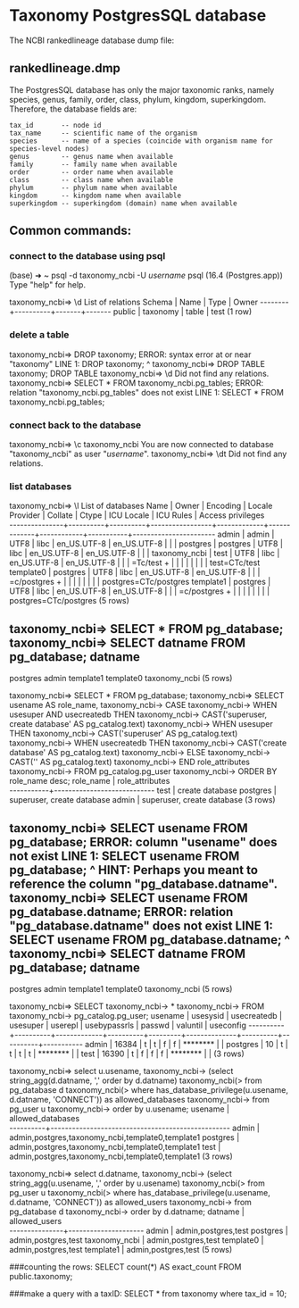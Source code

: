 # Taxonomy PostgresSQL database

The NCBI rankedlineage database dump file:

rankedlineage.dmp
-----------------

The PostgresSQL database has only the major taxonomic ranks, namely species, genus, family, order, class, phylum, kingdom, superkingdom.
Therefore, the database fields are:

    tax_id       -- node id
    tax_name     -- scientific name of the organism
    species      -- name of a species (coincide with organism name for species-level nodes)
    genus        -- genus name when available
    family       -- family name when available
    order        -- order name when available
    class        -- class name when available
    phylum       -- phylum name when available
    kingdom      -- kingdom name when available
    superkingdom -- superkingdom (domain) name when available


## Common commands:

### connect to the database using psql
(base) ➜  ~ psql -d taxonomy_ncbi -U *username*
psql (16.4 (Postgres.app))
Type "help" for help.

taxonomy_ncbi=> \d
         List of relations
 Schema |   Name   | Type  | Owner 
--------+----------+-------+-------
 public | taxonomy | table | test
(1 row)

### delete a table
taxonomy_ncbi=> DROP taxonomy;
ERROR:  syntax error at or near "taxonomy"
LINE 1: DROP taxonomy;
             ^
taxonomy_ncbi=> DROP TABLE taxonomy;
DROP TABLE
taxonomy_ncbi=> \d
Did not find any relations.
taxonomy_ncbi=> SELECT * FROM taxonomy_ncbi.pg_tables;
ERROR:  relation "taxonomy_ncbi.pg_tables" does not exist
LINE 1: SELECT * FROM taxonomy_ncbi.pg_tables;

### connect back to the database
taxonomy_ncbi=> \c taxonomy_ncbi
You are now connected to database "taxonomy_ncbi" as user "*username*".
taxonomy_ncbi=> \dt
Did not find any relations.

### list databases
taxonomy_ncbi=> \l
                                                         List of databases
     Name      |  Owner   | Encoding | Locale Provider |   Collate   |    Ctype    | ICU Locale | ICU Rules |   Access privileges   
---------------+----------+----------+-----------------+-------------+-------------+------------+-----------+-----------------------
 admin         | admin    | UTF8     | libc            | en_US.UTF-8 | en_US.UTF-8 |            |           | 
 postgres      | postgres | UTF8     | libc            | en_US.UTF-8 | en_US.UTF-8 |            |           | 
 taxonomy_ncbi | test     | UTF8     | libc            | en_US.UTF-8 | en_US.UTF-8 |            |           | =Tc/test             +
               |          |          |                 |             |             |            |           | test=CTc/test
 template0     | postgres | UTF8     | libc            | en_US.UTF-8 | en_US.UTF-8 |            |           | =c/postgres          +
               |          |          |                 |             |             |            |           | postgres=CTc/postgres
 template1     | postgres | UTF8     | libc            | en_US.UTF-8 | en_US.UTF-8 |            |           | =c/postgres          +
               |          |          |                 |             |             |            |           | postgres=CTc/postgres
(5 rows)


taxonomy_ncbi=> SELECT * FROM pg_database;
taxonomy_ncbi=> SELECT datname FROM pg_database;
    datname    
---------------
 postgres
 admin
 template1
 template0
 taxonomy_ncbi
(5 rows)

taxonomy_ncbi=> SELECT * FROM pg_database;
taxonomy_ncbi=> SELECT usename AS role_name,
taxonomy_ncbi->   CASE 
taxonomy_ncbi->      WHEN usesuper AND usecreatedb THEN 
taxonomy_ncbi->    CAST('superuser, create database' AS pg_catalog.text)
taxonomy_ncbi->      WHEN usesuper THEN 
taxonomy_ncbi->     CAST('superuser' AS pg_catalog.text)
taxonomy_ncbi->      WHEN usecreatedb THEN 
taxonomy_ncbi->     CAST('create database' AS pg_catalog.text)
taxonomy_ncbi->      ELSE 
taxonomy_ncbi->     CAST('' AS pg_catalog.text)
taxonomy_ncbi->   END role_attributes
taxonomy_ncbi-> FROM pg_catalog.pg_user
taxonomy_ncbi-> ORDER BY role_name desc;
 role_name |      role_attributes       
-----------+----------------------------
 test      | create database
 postgres  | superuser, create database
 admin     | superuser, create database
(3 rows)

taxonomy_ncbi=> SELECT usename FROM pg_database;
ERROR:  column "usename" does not exist
LINE 1: SELECT usename FROM pg_database;
               ^
HINT:  Perhaps you meant to reference the column "pg_database.datname".
taxonomy_ncbi=> SELECT usename FROM pg_database.datname;
ERROR:  relation "pg_database.datname" does not exist
LINE 1: SELECT usename FROM pg_database.datname;
                            ^
taxonomy_ncbi=> SELECT datname FROM pg_database;
    datname    
---------------
 postgres
 admin
 template1
 template0
 taxonomy_ncbi
(5 rows)

taxonomy_ncbi=> SELECT
taxonomy_ncbi->  * 
taxonomy_ncbi-> FROM
taxonomy_ncbi->  pg_catalog.pg_user;
 usename  | usesysid | usecreatedb | usesuper | userepl | usebypassrls |  passwd  | valuntil | useconfig 
----------+----------+-------------+----------+---------+--------------+----------+----------+-----------
 admin    |    16384 | t           | t        | f       | f            | ******** |          | 
 postgres |       10 | t           | t        | t       | t            | ******** |          | 
 test     |    16390 | t           | f        | f       | f            | ******** |          | 
(3 rows)

taxonomy_ncbi=> select u.usename,
taxonomy_ncbi->        (select string_agg(d.datname, ',' order by d.datname) 
taxonomy_ncbi(>         from pg_database d 
taxonomy_ncbi(>         where has_database_privilege(u.usename, d.datname, 'CONNECT')) as allowed_databases
taxonomy_ncbi-> from pg_user u
taxonomy_ncbi-> order by u.usename;
 usename  |                allowed_databases                 
----------+--------------------------------------------------
 admin    | admin,postgres,taxonomy_ncbi,template0,template1
 postgres | admin,postgres,taxonomy_ncbi,template0,template1
 test     | admin,postgres,taxonomy_ncbi,template0,template1
(3 rows)

taxonomy_ncbi=> select d.datname,
taxonomy_ncbi->        (select string_agg(u.usename, ',' order by u.usename) 
taxonomy_ncbi(>         from pg_user u 
taxonomy_ncbi(>         where has_database_privilege(u.usename, d.datname, 'CONNECT')) as allowed_users
taxonomy_ncbi-> from pg_database d
taxonomy_ncbi-> order by d.datname;
    datname    |    allowed_users    
---------------+---------------------
 admin         | admin,postgres,test
 postgres      | admin,postgres,test
 taxonomy_ncbi | admin,postgres,test
 template0     | admin,postgres,test
 template1     | admin,postgres,test
(5 rows)

###counting the rows:
SELECT count(*) AS exact_count FROM public.taxonomy;

###make a query with a taxID:
SELECT * from taxonomy where tax_id = 10;


